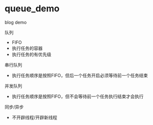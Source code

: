 # queue_demo
blog demo

队列
- FIFO
- 执行任务的容器
- 执行任务的有优先级

串行队列
- 执行任务顺序是按照FIFO，但后一个任务开启必须等待前一个任务结束

并发队列
- 执行任务顺序是按照FIFO，但不会等待前一个任务执行结束才会执行

同步/异步
- 不开辟线程/开辟新线程

